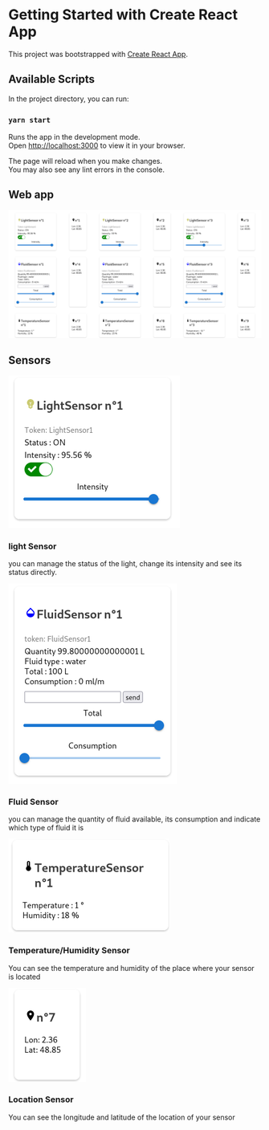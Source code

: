 # Getting Started with Create React App

This project was bootstrapped with [Create React App](https://github.com/facebook/create-react-app).

## Available Scripts

In the project directory, you can run:

### `yarn start`

Runs the app in the development mode.\
Open [http://localhost:3000](http://localhost:3000) to view it in your browser.

The page will reload when you make changes.\
You may also see any lint errors in the console.

## Web app

![Screenshot](assets/frontScreen.png)

## Sensors

![Screenshot](assets/lightScreen.png)

### light Sensor

you can manage the status of the light, change its intensity and see its status directly.

![Screenshot](assets/fluidScreen.png)

### Fluid Sensor 

you can manage the quantity of fluid available, its consumption and indicate which type of fluid it is

![Screenshot](assets/tempScreen.png)

### Temperature/Humidity Sensor

You can see the temperature and humidity of the place where your sensor is located

![Screenshot](assets/locScreen.png)

### Location Sensor

You can see the longitude and latitude of the location of your sensor